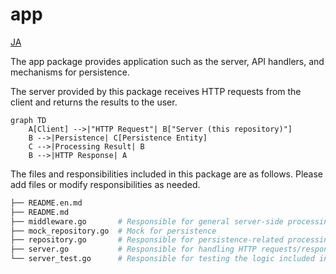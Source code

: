 # app

[JA](./README.md)

The app package provides application such as the server, API handlers, and mechanisms for persistence.

The server provided by this package receives HTTP requests from the client and returns the results to the user.

```mermaid
graph TD
    A[Client] -->|"HTTP Request"| B["Server (this repository)"]
    B -->|Persistence| C[Persistence Entity]
    C -->|Processing Result| B
    B -->|HTTP Response| A
```

The files and responsibilities included in this package are as follows. Please add files or modify responsibilities as needed.

```bash
├── README.en.md
├── README.md
├── middleware.go       # Responsible for general server-side processing
├── mock_repository.go  # Mock for persistence
├── repository.go       # Responsible for persistence-related processing
├── server.go           # Responsible for handling HTTP requests/responses and managing handler logic
└── server_test.go      # Responsible for testing the logic included in server
```

